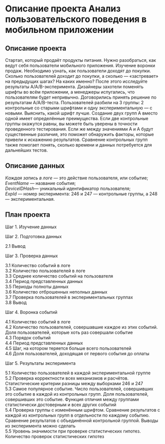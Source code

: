 # Описание проекта Анализ пользовательского поведения в мобильном приложении

## Описание проекта

Стартап, который продаёт продукты питания. Нужно разобраться, как ведут себя пользователи мобильного приложения.
Изучение воронки продаж. Необходимо узнать, как пользователи доходят до покупки. Сколько пользователей доходит до покупки, а сколько — «застревает» на предыдущих шагах? На каких именно?
После этого исследуйте результаты A/A/B-эксперимента. Дизайнеры захотели поменять шрифты во всём приложении, а менеджеры испугались, что пользователям будет непривычно. Договорились принять решение по результатам A/A/B-теста. Пользователей разбили на 3 группы: 2 контрольные со старыми шрифтами и одну экспериментальную — с новыми. Выяснить, какой шрифт лучше.
Создание двух групп A вместо одной имеет определённые преимущества. Если две контрольные группы окажутся равны, вы можете быть уверены в точности проведенного тестирования. Если же между значениями A и A будут существенные различия, это поможет обнаружить факторы, которые привели к искажению результатов. Сравнение контрольных групп также помогает понять, сколько времени и данных потребуется для дальнейших тестов.

## Описание данных
  
*Каждая запись в логе* — это действие пользователя, или событие;    
*EventName* — название события;  
*DeviceIDHash*— уникальный идентификатор пользователя;  
*ExpId* — номер эксперимента: 246 и 247 — контрольные группы, а 248 — экспериментальная. 

## План проекта
  

Шаг 1. Изучение данных  

Шаг 2. Подготовка данных  

2.1 Вывод  

Шаг 3. Проверка данных  

3.1 Количество событий в логе  
3.2 Количество пользователей в логе  
3.3 Среднее количество событий на пользователя  
3.4 Период представленных данных  
3.5 Периоды полноты данных  
3.6 Количество отброшенных неполных данных  
3.7 Проверка пользователей в экспериментальных группах  
3.8 Вывод  

Шаг 4. Воронка событий  

4.1 Количество событий в логе  
4.2 Количество пользователей, совершавшие каждое из этих событий. Доля пользователей, которые хоть раз совершали событие  
4.3 Порядок событий  
4.4 Период представленных данных  
4.5 Шаг, на котором теряется больше всего пользователей  
4.6 Доля пользователей, доходящая от первого события до оплаты  

Шаг 5. Результаты эксперимента  
  
5.1 Количество пользователей в каждой экспериментальной группе  
5.2 Проверка корректности всех механизмов и расчётов. Статистические критерии разницы между выборками 246 и 247  
5.3 Самое популярное событие. Число пользователей, совершивших это событие в каждой из контрольных групп. Доля пользователей, совершивших это событие. Функция отличия между группами статистически достоверным и всех других событий  
5.4 Проверка группы с изменённым шрифтом. Сравнение результатов с каждой из контрольных групп в отдельности по каждому событию. Сравнение результатов с объединённой контрольной группой. Выводы из эксперимента можно сделать  
5.5 Уровень значимости при проверке статистических гипотез. Количество проверок статистических гипотез  
